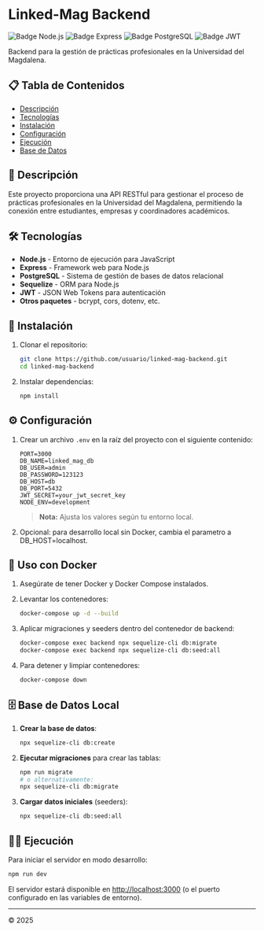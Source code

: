 # Linked-Mag Backend

![Badge Node.js](https://img.shields.io/badge/Node.js-339933?style=for-the-badge&logo=nodedotjs&logoColor=white)
![Badge Express](https://img.shields.io/badge/Express-000000?style=for-the-badge&logo=express&logoColor=white)
![Badge PostgreSQL](https://img.shields.io/badge/PostgreSQL-316192?style=for-the-badge&logo=postgresql&logoColor=white)
![Badge JWT](https://img.shields.io/badge/JWT-000000?style=for-the-badge&logo=JSON%20web%20tokens&logoColor=white)

Backend para la gestión de prácticas profesionales en la Universidad del Magdalena.

## 📋 Tabla de Contenidos

- [Descripción](#descripción)
- [Tecnologías](#tecnologías)
- [Instalación](#instalación)
- [Configuración](#configuración)
- [Ejecución](#ejecución)
- [Base de Datos](#base-de-datos)

## 📝 Descripción

Este proyecto proporciona una API RESTful para gestionar el proceso de prácticas profesionales en la Universidad del Magdalena, permitiendo la conexión entre estudiantes, empresas y coordinadores académicos.

## 🛠️ Tecnologías

- **Node.js** - Entorno de ejecución para JavaScript
- **Express** - Framework web para Node.js
- **PostgreSQL** - Sistema de gestión de bases de datos relacional
- **Sequelize** - ORM para Node.js
- **JWT** - JSON Web Tokens para autenticación
- **Otros paquetes** - bcrypt, cors, dotenv, etc.
  
## 🚀 Instalación

1. Clonar el repositorio:
   ```bash
   git clone https://github.com/usuario/linked-mag-backend.git
   cd linked-mag-backend
   ```

2. Instalar dependencias:
   ```bash
   npm install
   ```

## ⚙️ Configuración

1. Crear un archivo `.env` en la raíz del proyecto con el siguiente contenido:

   ```
   PORT=3000
   DB_NAME=linked_mag_db
   DB_USER=admin
   DB_PASSWORD=123123
   DB_HOST=db
   DB_PORT=5432
   JWT_SECRET=your_jwt_secret_key
   NODE_ENV=development
   ```

   > **Nota:** Ajusta los valores según tu entorno local.

2. Opcional: para desarrollo local sin Docker, cambia el parametro a DB_HOST=localhost.

## 🔧 Uso con Docker

1.  Asegúrate de tener Docker y Docker Compose instalados.
    
2.  Levantar los contenedores:
    
    ```bash
    docker-compose up -d --build
    
    ```
    
3.  Aplicar migraciones y seeders dentro del contenedor de backend:
    
    ```bash
    docker-compose exec backend npx sequelize-cli db:migrate
    docker-compose exec backend npx sequelize-cli db:seed:all
    
    ```
    
4.  Para detener y limpiar contenedores:
    
    ```bash
    docker-compose down
    
    ```

## 🗄️ Base de Datos Local

1. **Crear la base de datos**:
   ```bash
   npx sequelize-cli db:create
   ```

2. **Ejecutar migraciones** para crear las tablas:
   ```bash
   npm run migrate
   # o alternativamente:
   npx sequelize-cli db:migrate
   ```

3. **Cargar datos iniciales** (seeders):
   ```bash
   npx sequelize-cli db:seed:all
   ```

## 🏃‍♂️ Ejecución

Para iniciar el servidor en modo desarrollo:
```bash
npm run dev
```

El servidor estará disponible en [http://localhost:3000](http://localhost:3000) (o el puerto configurado en las variables de entorno).

---

© 2025

